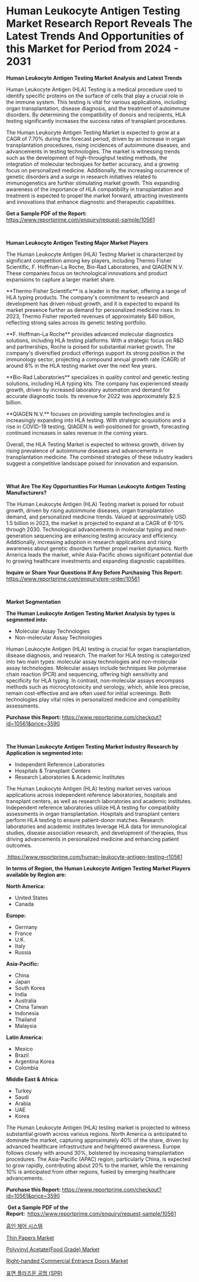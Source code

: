 <p><h1>Human Leukocyte Antigen Testing Market Research Report Reveals The Latest Trends And Opportunities of this Market for Period from 2024 - 2031</h1></p><p><strong>Human Leukocyte Antigen Testing Market Analysis and Latest Trends</strong></p>
<p><p>Human Leukocyte Antigen (HLA) Testing is a medical procedure used to identify specific proteins on the surface of cells that play a crucial role in the immune system. This testing is vital for various applications, including organ transplantation, disease diagnosis, and the treatment of autoimmune disorders. By determining the compatibility of donors and recipients, HLA testing significantly increases the success rates of transplant procedures.</p><p>The Human Leukocyte Antigen Testing Market is expected to grow at a CAGR of 7.70% during the forecast period, driven by an increase in organ transplantation procedures, rising incidences of autoimmune diseases, and advancements in testing technologies. The market is witnessing trends such as the development of high-throughput testing methods, the integration of molecular techniques for better accuracy, and a growing focus on personalized medicine. Additionally, the increasing occurrence of genetic disorders and a surge in research initiatives related to immunogenetics are further stimulating market growth. This expanding awareness of the importance of HLA compatibility in transplantation and treatment is expected to propel the market forward, attracting investments and innovations that enhance diagnostic and therapeutic capabilities.</p></p>
<p><strong>Get a Sample PDF of the Report:&nbsp;</strong> <a href="https://www.reportprime.com/enquiry/request-sample/10561">https://www.reportprime.com/enquiry/request-sample/10561</a></p>
<p>&nbsp;</p>
<p><strong>Human Leukocyte Antigen Testing Major Market Players</strong></p>
<p><p>The Human Leukocyte Antigen (HLA) Testing Market is characterized by significant competition among key players, including Thermo Fisher Scientific, F. Hoffman-La Roche, Bio-Rad Laboratories, and QIAGEN N.V. These companies focus on technological innovations and product expansions to capture a larger market share.</p><p>**Thermo Fisher Scientific** is a leader in the market, offering a range of HLA typing products. The company's commitment to research and development has driven robust growth, and it is expected to expand its market presence further as demand for personalized medicine rises. In 2023, Thermo Fisher reported revenues of approximately $40 billion, reflecting strong sales across its genetic testing portfolio.</p><p>**F. Hoffman-La Roche** provides advanced molecular diagnostics solutions, including HLA testing platforms. With a strategic focus on R&D and partnerships, Roche is poised for substantial market growth. The company's diversified product offerings support its strong position in the immunology sector, projecting a compound annual growth rate (CAGR) of around 8% in the HLA testing market over the next few years.</p><p>**Bio-Rad Laboratories** specializes in quality control and genetic testing solutions, including HLA typing kits. The company has experienced steady growth, driven by increased laboratory automation and demand for accurate diagnostic tools. Its revenue for 2022 was approximately $2.5 billion.</p><p>**QIAGEN N.V.** focuses on providing sample technologies and is increasingly expanding into HLA testing. With strategic acquisitions and a rise in COVID-19 testing, QIAGEN is well-positioned for growth, forecasting continued increases in sales revenue in the coming years.</p><p>Overall, the HLA Testing Market is expected to witness growth, driven by rising prevalence of autoimmune diseases and advancements in transplantation medicine. The combined strategies of these industry leaders suggest a competitive landscape poised for innovation and expansion.</p></p>
<p>&nbsp;</p>
<p><strong>What Are The Key Opportunities For Human Leukocyte Antigen Testing Manufacturers?</strong></p>
<p><p>The Human Leukocyte Antigen (HLA) Testing market is poised for robust growth, driven by rising autoimmune diseases, organ transplantation demand, and personalized medicine trends. Valued at approximately USD 1.5 billion in 2023, the market is projected to expand at a CAGR of 8-10% through 2030. Technological advancements in molecular typing and next-generation sequencing are enhancing testing accuracy and efficiency. Additionally, increasing adoption in research applications and rising awareness about genetic disorders further propel market dynamics. North America leads the market, while Asia-Pacific shows significant potential due to growing healthcare investments and expanding diagnostic capabilities.</p></p>
<p><strong>Inquire or Share Your Questions If Any Before Purchasing This Report:</strong> <a href="https://www.reportprime.com/enquiry/pre-order/10561">https://www.reportprime.com/enquiry/pre-order/10561</a></p>
<p>&nbsp;</p>
<p><strong>Market Segmentation</strong></p>
<p><strong>The Human Leukocyte Antigen Testing Market Analysis by types is segmented into:</strong></p>
<p><ul><li>Molecular Assay Technologies</li><li>Non-molecular Assay Technologies</li></ul></p>
<p><p>Human Leukocyte Antigen (HLA) testing is crucial for organ transplantation, disease diagnosis, and research. The market for HLA testing is categorized into two main types: molecular assay technologies and non-molecular assay technologies. Molecular assays include techniques like polymerase chain reaction (PCR) and sequencing, offering high sensitivity and specificity for HLA typing. In contrast, non-molecular assays encompass methods such as microcytotoxicity and serology, which, while less precise, remain cost-effective and are often used for initial screenings. Both technologies play vital roles in personalized medicine and compatibility assessments.</p></p>
<p><strong>Purchase this Report:&nbsp;</strong><a href="https://www.reportprime.com/checkout?id=10561&price=3590">https://www.reportprime.com/checkout?id=10561&price=3590</a></p>
<p>&nbsp;</p>
<p><strong>The Human Leukocyte Antigen Testing Market Industry Research by Application is segmented into:</strong></p>
<p><ul><li>Independent Reference Laboratories</li><li>Hospitals & Transplant Centers</li><li>Research Laboratories & Academic Institutes</li></ul></p>
<p><p>The Human Leukocyte Antigen (HLA) testing market serves various applications across independent reference laboratories, hospitals and transplant centers, as well as research laboratories and academic institutes. Independent reference laboratories utilize HLA testing for compatibility assessments in organ transplantation. Hospitals and transplant centers perform HLA testing to ensure patient-donor matches. Research laboratories and academic institutes leverage HLA data for immunological studies, disease association research, and development of therapies, thus driving advancements in personalized medicine and enhancing patient outcomes.</p></p>
<p><a href="https://www.reportprime.com/human-leukocyte-antigen-testing-r10561">&nbsp;https://www.reportprime.com/human-leukocyte-antigen-testing-r10561</a></p>
<p><strong>In terms of Region, the Human Leukocyte Antigen Testing Market Players available by Region are:</strong></p>
<p>
    <p> <strong> North America: </strong>
        <ul>
            <li>United States</li>
            <li>Canada</li>
        </ul>
        </p> 
    <p> <strong> Europe: </strong>
        <ul>
            <li>Germany</li>
            <li>France</li>
            <li>U.K.</li>
            <li>Italy</li>
            <li>Russia</li>
        </ul>
        </p> 
    <p> <strong> Asia-Pacific: </strong>
        <ul>
            <li>China</li>
            <li>Japan</li>
            <li>South Korea</li>
            <li>India</li>
            <li>Australia</li>
            <li>China Taiwan</li>
            <li>Indonesia</li>
            <li>Thailand</li>
            <li>Malaysia</li>
        </ul>
        </p> 
    <p> <strong> Latin America: </strong>
        <ul>
            <li>Mexico</li>
            <li>Brazil</li>
            <li>Argentina Korea</li>
            <li>Colombia</li>
        </ul>
        </p> 
    <p> <strong> Middle East & Africa: </strong>
        <ul>
            <li>Turkey</li>
            <li>Saudi</li>
            <li>Arabia</li>
            <li>UAE</li>
            <li>Korea</li>
        </ul>
    </p>
    </p>
<p><p>The Human Leukocyte Antigen (HLA) testing market is projected to witness substantial growth across various regions. North America is anticipated to dominate the market, capturing approximately 40% of the share, driven by advanced healthcare infrastructure and heightened awareness. Europe follows closely with around 30%, bolstered by increasing transplantation procedures. The Asia-Pacific (APAC) region, particularly China, is expected to grow rapidly, contributing about 20% to the market, while the remaining 10% is anticipated from other regions, fueled by emerging healthcare advancements.</p></p>
<p><strong>Purchase this Report: </strong><a href="https://www.reportprime.com/checkout?id=10561&price=3590">https://www.reportprime.com/checkout?id=10561&price=3590</a></p>
<p>&nbsp;<strong>Get a Sample PDF of the Report:&nbsp;&nbsp;</strong><a href="https://www.reportprime.com/enquiry/request-sample/10561">https://www.reportprime.com/enquiry/request-sample/10561</a></p>
<p><strong></strong></p>
<p><p><a href="https://medium.com/@walid_yasin/aspiration-control-systems-%EC%8B%9C%EC%9E%A5-%EC%A0%84%EB%A7%9D-%EC%A0%84%EC%B2%B4-%EC%82%B0%EC%97%85-%EB%B6%84%EC%84%9D-2024%EB%85%84%EB%B6%80%ED%84%B0-2031%EB%85%84%EA%B9%8C%EC%A7%80-860024c72c93">흡인 제어 시스템</a></p><p><a href="https://www.linkedin.com/pulse/insights-thin-papers-market-share-competitive-landscape-period-5neye?trackingId=5AG3rbw9SiSCcrNBIhwxjg%3D%3D">Thin Papers Market</a></p><p><a href="https://medium.com/@anne.mitchell45476/the-polyvinyl-acetate-food-grade-market-research-report-provides-an-in-depth-and-up-to-date-fd86f68d1a84">Polyvinyl Acetate(Food Grade) Market</a></p><p><a href="https://issuu.com/reportprime-2/docs/right-handed-commercial-entrance-do_c432ba9807b9da">Right-handed Commercial Entrance Doors Market</a></p><p><a href="https://medium.com/@walid_yasin/surface-plasmon-resonance-spr-market-%EC%9D%98-%EA%B8%80%EB%A1%9C%EB%B2%8C-%EC%8B%9C%EC%9E%A5-%EA%B0%9C%EC%9A%94%EB%8A%94-%EC%A0%84-%EC%84%B8%EA%B3%84-%EB%B0%8F-%EC%A3%BC%EC%9A%94-%EC%8B%9C%EC%9E%A5%EC%9D%98-%EC%82%B0%EC%97%85%EC%97%90-%EC%98%81%ED%96%A5%EC%9D%84-%EB%AF%B8%EC%B9%98%EB%8A%94-%EC%A3%BC%EC%9A%94-%ED%8A%B8%EB%A0%8C%EB%93%9C%EC%97%90-%EB%8C%80%ED%95%9C-%EB%8F%85%ED%8A%B9%ED%95%9C-%EA%B4%80%EC%A0%90%EC%9D%84-52d850694776">표면 플라즈몬 공명 (SPR)</a></p></p>
